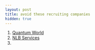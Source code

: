 ```yaml
---
layout: post
title: avoid these recruiting companies
hidden: true
---
```

1. [Quantum World](https://www.quantumworld.us/)
2. [NLB Services](https://www.nlbservices.com/)
3. 
